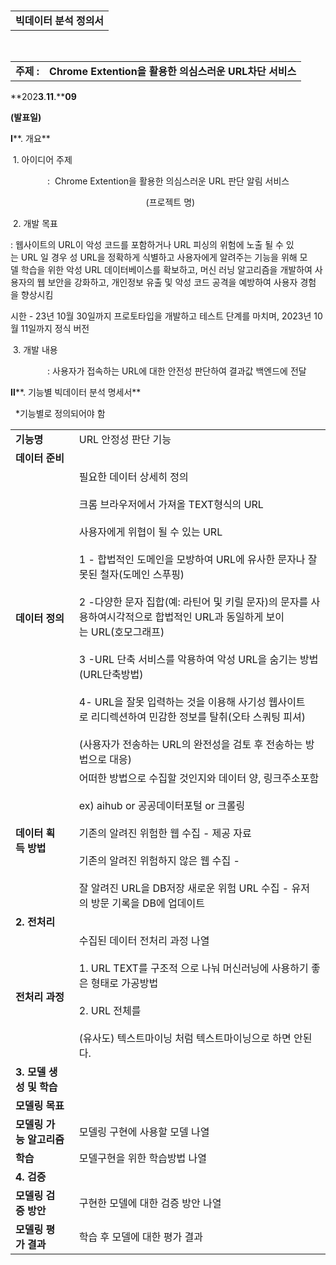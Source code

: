 
 

|   |
|---|
|**빅데이터 분석 정의서**|

 

|   |   |
|---|---|
|**주제** **:**|**Chrome Extention을 활용한 의심스러운 URL차단 서비스**|

**202****3****.****11****.****09**

**(발표일)**

**Ⅰ****. 개요**

 1. 아이디어 주제 

               :  Chrome Extention을 활용한 의심스러운 URL 판단 알림 서비스 

                                                       (프로젝트 명)

 2. 개발 목표          

: 웹사이트의 URL이 악성 코드를 포함하거나 URL 피싱의 위험에 노출 될 수 있는 URL 일 경우 성 URL을 정확하게 식별하고 사용자에게 알려주는 기능을 위해 모델 학습을 위한 악성 URL 데이터베이스를 확보하고, 머신 러닝 알고리즘을 개발하여 사용자의 웹 보안을 강화하고, 개인정보 유출 및 악성 코드 공격을 예방하여 사용자 경험을 향상시킴

시한 - 23년 10월 30일까지 프로토타입을 개발하고 테스트 단계를 마치며, 2023년 10월 11일까지 정식 버전

 3. 개발 내용

               : 사용자가 접속하는 URL에 대한 안전성 판단하여 결과값 백엔드에 전달

**Ⅱ****. 기능별 빅데이터 분석 명세서** 

  *기능별로 정의되어야 함

|   |   |
|---|---|
|**기능명**|URL 안정성 판단 기능|
|**데이터 준비**|   |
|**데이터 정의**|필요한 데이터 상세히 정의<br><br>크롬 브라우저에서 가져올 TEXT형식의 URL<br><br>사용자에게 위협이 될 수 있는 URL<br><br>1 - 합법적인 도메인을 모방하여 URL에 유사한 문자나 잘못된 철자(도메인 스푸핑)<br><br>2 -다양한 문자 집합(예: 라틴어 및 키릴 문자)의 문자를 사용하여시각적으로 합법적인 URL과 동일하게 보이는 URL(호모그래프)<br><br>3 -URL 단축 서비스를 악용하여 악성 URL을 숨기는 방법(URL단축방법)<br><br>4- URL을 잘못 입력하는 것을 이용해 사기성 웹사이트로 리디렉션하여 민감한 정보를 탈취(오타 스쿼팅 피셔)<br><br>(사용자가 전송하는 URL의 완전성을 검토 후 전송하는 방법으로 대응)|
|**데이터 획득 방법**|어떠한 방법으로 수집할 것인지와 데이터 양, 링크주소포함<br><br>ex) aihub or 공공데이터포털 or 크롤링<br><br>기존의 알려진 위험한 웹 수집 - 제공 자료<br><br>기존의 알려진 위험하지 않은 웹 수집 -  <br><br>잘 알려진 URL을 DB저장 새로운 위험 URL 수집 - 유저의 방문 기록을 DB에 업데이트|
|**2. 전처리**|   |
|**전처리 과정**|수집된 데이터 전처리 과정 나열<br><br>1. URL TEXT를 구조적 으로 나눠 머신러닝에 사용하기 좋은 형태로 가공방법<br><br>2. URL 전체를 <br><br>(유사도) 텍스트마이닝 처럼 텍스트마이닝으로 하면 안된다.|
|**3. 모델 생성 및 학습**|   |
|**모델링 목표**||
|**모델링 가능 알고리즘**|모델링 구현에 사용할 모델 나열|
|**학습**|모델구현을 위한 학습방법 나열|
|**4. 검증**|   |
|**모델링 검증 방안**|구현한 모델에 대한 검증 방안 나열|
|**모델링 평가 결과**|학습 후 모델에 대한 평가 결과|